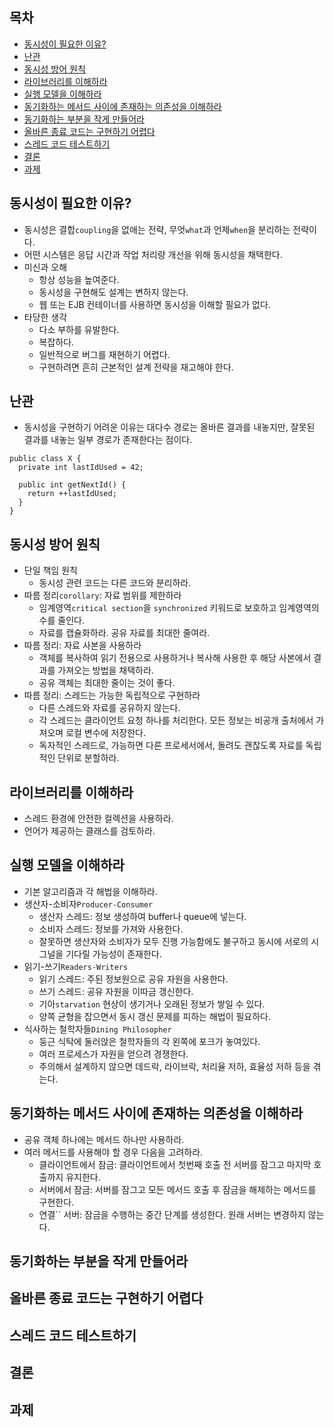 ## 목차 ##
- [동시성이 필요한 이유?](#1)
- [난관](#2)
- [동시성 방어 원칙](#3)
- [라이브러리를 이해하라](#4)
- [실행 모델을 이해하라](#5)
- [동기화하는 메서드 사이에 존재하는 의존성을 이해하라](#6)
- [동기화하는 부분을 작게 만들어라](#7)
- [올바른 종료 코드는 구현하기 어렵다](#8)
- [스레드 코드 테스트하기](#9)
- [결론](#10)
- [과제](#11)

<a name="1"></a>
## 동시성이 필요한 이유? ##
- 동시성은 결합`coupling`을 없애는 전략, 무엇`what`과 언제`when`을 분리하는 전략이다.
- 어떤 시스템은 응답 시간과 작업 처리량 개선을 위해 동시성을 채택한다.
- 미신과 오해
  - 항상 성능을 높여준다.
  - 동시성을 구현해도 설계는 변하지 않는다.
  - 웹 또는 EJB 컨테이너를 사용하면 동시성을 이해할 필요가 없다.
- 타당한 생각
  - 다소 부하를 유발한다.
  - 복잡하다.
  - 일반적으로 버그를 재현하기 어렵다.
  - 구현하려면 흔히 근본적인 설계 전략을 재고해야 한다.

<a name="2"></a>
## 난관 ##
- 동시성을 구현하기 어려운 이유는 대다수 경로는 올바른 결과를 내놓지만, 잘못된 결과를 내놓는 일부 경로가 존재한다는 점이다.
```
public class X {
  private int lastIdUsed = 42;
  
  public int getNextId() {
    return ++lastIdUsed;
  }
}
```

<a name="3"></a>
## 동시성 방어 원칙 ##
- 단일 책임 원칙
  - 동시성 관련 코드는 다른 코드와 분리하라.
- 따름 정리`corollary`: 자료 범위를 제한하라
  - 임계영역`critical section`을 `synchronized` 키워드로 보호하고 임계영역의 수를 줄인다.
  - 자료를 캡슐화하라. 공유 자료를 최대한 줄여라.
- 따름 정리: 자료 사본을 사용하라
  - 객체를 복사하여 읽기 전용으로 사용하거나 복사해 사용한 후 해당 사본에서 결과를 가져오는 방법을 채택하라.
  - 공유 객체는 최대한 줄이는 것이 좋다.
- 따름 정리: 스레드는 가능한 독립적으로 구현하라
  - 다른 스레드와 자료를 공유하지 않는다.
  - 각 스레드는 클라이언트 요청 하나를 처리한다. 모든 정보는 비공개 출처에서 가져오며 로컬 변수에 저장한다.
  - 독자적인 스레드로, 가능하면 다른 프로세서에서, 돌려도 괜찮도록 자료를 독립적인 단위로 분할하라.

<a name="4"></a>
## 라이브러리를 이해하라 ##
- 스레드 환경에 안전한 컬렉션을 사용하라.
- 언어가 제공하는 클래스를 검토하라.

<a name="5"></a>
## 실행 모델을 이해하라 ##
- 기본 알고리즘과 각 해법을 이해하라.
- 생산자-소비자`Producer-Consumer`
  - 생산자 스레드: 정보 생성하여 buffer나 queue에 넣는다.
  - 소비자 스레드: 정보를 가져와 사용한다.
  - 잘못하면 생산자와 소비자가 모두 진행 가능함에도 불구하고 동시에 서로의 시그널을 기다릴 가능성이 존재한다.
- 읽기-쓰기`Readers-Writers`
  - 읽기 스레드: 주된 정보원으로 공유 자원을 사용한다.
  - 쓰기 스레드: 공유 자원을 이따금 갱신한다.
  - 기아`starvation` 현상이 생기거나 오래된 정보가 쌓일 수 있다.
  - 양쪽 균형을 잡으면서 동시 갱신 문제를 피하는 해법이 필요하다.
- 식사하는 철학자들`Dining Philosopher`
  - 둥근 식탁에 둘러앉은 철학자들의 각 왼쪽에 포크가 놓여있다.
  - 여러 프로세스가 자원을 얻으려 경쟁한다.
  - 주의해서 설계하지 않으면 데드락, 라이브락, 처리율 저하, 효율성 저하 등을 겪는다.

<a name="6"></a>
## 동기화하는 메서드 사이에 존재하는 의존성을 이해하라 ##
- 공유 객체 하나에는 메서드 하나만 사용하라.
- 여러 메서드를 사용해야 할 경우 다음을 고려하라.
  - 클라이언트에서 잠금: 클라이언트에서 첫번째 호출 전 서버를 잠그고 마지막 호출까지 유지한다.
  - 서버에서 잠금: 서버를 잠그고 모든 메서드 호출 후 잠금을 해제하는 메서드를 구현한다.
  - 연결`` 서버: 잠금을 수행하는 중간 단계를 생성한다. 원래 서버는 변경하지 않는다.

<a name="7"></a>
## 동기화하는 부분을 작게 만들어라 ##

<a name="8"></a>
## 올바른 종료 코드는 구현하기 어렵다 ##

<a name="9"></a>
## 스레드 코드 테스트하기 ##

<a name="10"></a>
## 결론 ##

<a name="11"></a>
## 과제 ##
